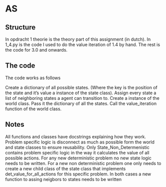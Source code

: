 # AS

## Structure
In opdracht 1 theorie is the theory part of this assignment (in dutch). 
In 1_4.py is the code I used to do the value iteration of 1.4 by hand.
The rest is the code for 3.0 and onwards.

## The code
The code works as follows

Create a dictionary of all possible states.
  (Where the key is the position of the state and it’s value a instance of the state class).
Assign every state a list of neighboring states a agent can transition to.
Create a instance of the world class.
Pass it the dictionary of all the states.
Call the value_iteration function of the world class.
 
## Notes
All functions and classes have docstrings explaining how they work.
Problem specific logic is disconnect as much as possible form the world and state classes to ensure reusability.
Only State_Non_Determenistic contains problem specific logic in the way it calculates the value of all possible actions. 
For any new deterministic problem no new state logic needs to be written. 
For a new non deterministic problem one only needs to create a new child class of the state class that implements det_value_for_all_actions for this specific problem.
In both cases a new function to assing neigbors to states needs to be written


